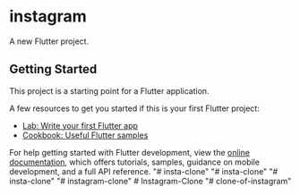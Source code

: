 # instagram

A new Flutter project.

## Getting Started

This project is a starting point for a Flutter application.

A few resources to get you started if this is your first Flutter project:

- [Lab: Write your first Flutter app](https://docs.flutter.dev/get-started/codelab)
- [Cookbook: Useful Flutter samples](https://docs.flutter.dev/cookbook)

For help getting started with Flutter development, view the
[online documentation](https://docs.flutter.dev/), which offers tutorials,
samples, guidance on mobile development, and a full API reference.
"# insta-clone" 
"# insta-clone" 
"# insta-clone" 
"# instagram-clone" 
#   I n s t a g r a m - C l o n e  
 "# clone-of-instagram" 

